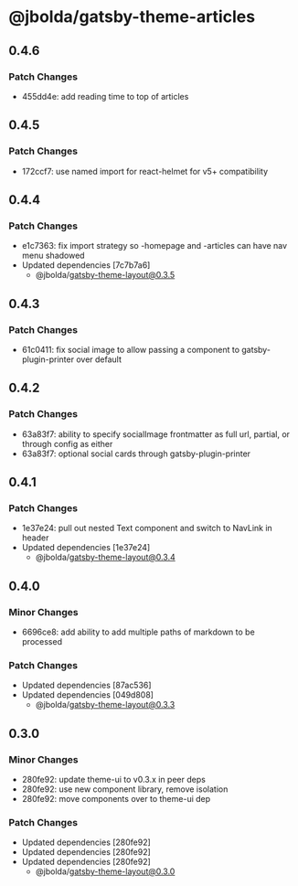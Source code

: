 # @jbolda/gatsby-theme-articles

## 0.4.6

### Patch Changes

- 455dd4e: add reading time to top of articles

## 0.4.5

### Patch Changes

- 172ccf7: use named import for react-helmet for v5+ compatibility

## 0.4.4

### Patch Changes

- e1c7363: fix import strategy so -homepage and -articles can have nav menu shadowed
- Updated dependencies [7c7b7a6]
  - @jbolda/gatsby-theme-layout@0.3.5

## 0.4.3

### Patch Changes

- 61c0411: fix social image to allow passing a component to gatsby-plugin-printer over default

## 0.4.2

### Patch Changes

- 63a83f7: ability to specify socialImage frontmatter as full url, partial, or through config as either
- 63a83f7: optional social cards through gatsby-plugin-printer

## 0.4.1

### Patch Changes

- 1e37e24: pull out nested Text component and switch to NavLink in header
- Updated dependencies [1e37e24]
  - @jbolda/gatsby-theme-layout@0.3.4

## 0.4.0

### Minor Changes

- 6696ce8: add ability to add multiple paths of markdown to be processed

### Patch Changes

- Updated dependencies [87ac536]
- Updated dependencies [049d808]
  - @jbolda/gatsby-theme-layout@0.3.3

## 0.3.0

### Minor Changes

- 280fe92: update theme-ui to v0.3.x in peer deps
- 280fe92: use new component library, remove isolation
- 280fe92: move components over to theme-ui dep

### Patch Changes

- Updated dependencies [280fe92]
- Updated dependencies [280fe92]
- Updated dependencies [280fe92]
  - @jbolda/gatsby-theme-layout@0.3.0

